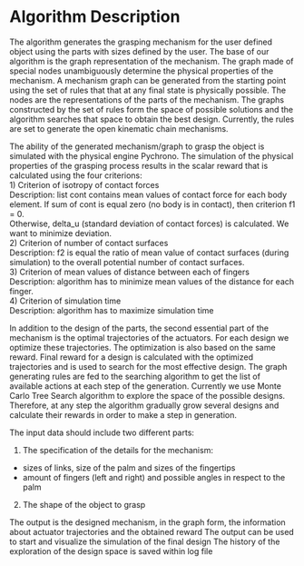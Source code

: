 # Algorithm Description
The algorithm generates the grasping mechanism for the user defined object using the parts with sizes defined by the user.
The base of our algorithm is the graph representation of the mechanism. The graph made of special nodes unambiguously determine the physical properties of the mechanism. A mechanism graph can be generated from the starting point using the set of rules that  that at any final state is physically possible. The nodes are the representations of the parts of the mechanism. The graphs constructed by the set of rules form the space of possible solutions and the algorithm searches that space to obtain the best design. Currently, the rules are set to generate the open kinematic chain mechanisms.  

The ability of the generated mechanism/graph to grasp the object is simulated with the physical engine Pychrono. The simulation of the physical properties of the grasping process results in the scalar reward that is calculated using the four criterions:  
    1) Criterion of isotropy of contact forces  
        Description: list cont contains mean values of contact force for each body element. If sum of cont is equal zero (no body is in contact), then criterion f1 = 0.  
        Otherwise, delta_u (standard deviation of contact forces) is calculated. We want to minimize deviation.  
    2) Criterion of number of contact surfaces  
        Description: f2 is equal the ratio of mean value of contact surfaces (during simulation) to the overall potential number of contact surfaces.  
    3) Criterion of mean values of distance between each of fingers  
        Description: algorithm has to minimize mean values of the distance for each finger.  
    4) Criterion of simulation time  
        Description: algorithm has to maximize simulation time  

In addition to the design of the parts, the second essential part of the mechanism is the optimal trajectories of the actuators. For each design we optimize these  trajectories. The optimization is also based on the same reward. Final reward for a design is calculated with the optimized trajectories and is used to search for the most effective design. 
The graph generating rules are fed to the searching algorithm to get the list of available actions at each step of the generation. Currently we use Monte Carlo Tree Search algorithm to explore the space of the possible designs. Therefore, at any step the algorithm gradually grow several designs and calculate their rewards in order to make a step in generation.     

The input data should include two different parts:  
1) The specification of the details for the mechanism:  
* sizes of links, size of the palm and sizes of the fingertips
* amount of fingers (left and right) and possible angles in respect to the palm  
2) The shape of the object to grasp  

The output is the designed mechanism, in the graph form, the information about actuator trajectories and the obtained reward
The output can be used to start and visualize the simulation of the final design
The history of the exploration of the design space is saved within log file 



